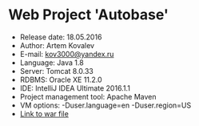 # Web Project 'Autobase'

 - Release date: 18.05.2016
 - Author: Artem Kovalev
 - E-mail: <kov3000@yandex.ru>
 - Language: Java 1.8
 - Server: Tomcat 8.0.33
 - RDBMS: Oracle XE 11.2.0
 - IDE: IntelliJ IDEA Ultimate 2016.1.1
 - Project management tool: Apache Maven
 - VM options: -Duser.language=en -Duser.region=US
 - [Link to war file](https://yadi.sk/d/mPIrUzt1rm9LR "Link to war file")
 